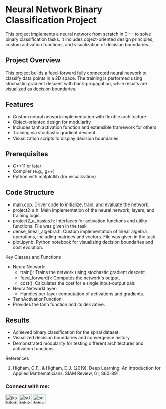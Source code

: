 # Neural Network Binary Classification Project

This project implements a neural network from scratch in C++ to solve binary classification tasks. It includes object-oriented design principles, custom activation functions, and visualization of decision boundaries.

## Project Overview

This project builds a feed-forward fully connected neural network to classify data points in a 2D space. The training is performed using stochastic gradient descent with back-propagation, while results are visualized as decision boundaries.

## Features
- Custom neural network implementation with flexible architecture
- Object-oriented design for modularity
- Includes tanh activation function and extensible framework for others
- Training via stochastic gradient descent
- Visualization scripts to display decision boundaries

## Prerequisites
- C++11 or later
- Compiler (e.g., g++)
- Python with matplotlib (for visualization)

## Code Structure
- main.cpp: Driver code to initialize, train, and evaluate the network.
- project2_a.h: Main implementation of the neural network, layers, and training logic.
- project2_a_basics.h: Interfaces for activation functions and utility functions. File was given in the task
- dense_linear_algebra.h: Custom implementation of linear algebra operations, including matrices and vectors. File was given in the task
- plot.ipynb: Python notebook for visualizing decision boundaries and cost evolution.

Key Classes and Functions
- NeuralNetwork:
  - train(): Trains the network using stochastic gradient descent.
  - feed_forward(): Computes the network's output.
  - cost(): Calculates the cost for a single input-output pair.
- NeuralNetworkLayer:
  - Handles per-layer computation of activations and gradients.
- TanhActivationFunction:
 - Provides the tanh function and its derivative.

## Results
- Achieved binary classification for the spiral dataset.
- Visualized decision boundaries and convergence history.
- Demonstrated modularity for testing different architectures and activation functions.

References

1. Higham, C.F., & Higham, D.J. (2019). Deep Learning: An Introduction for Applied Mathematicians. SIAM Review, 61, 860-891.

<h3 align="left">Connect with me:</h3>
<p align="left">
<a href="https://www.linkedin.com/in/nikolay-kraynev-011337231/" target="blank"><img align="center" src="https://raw.githubusercontent.com/rahuldkjain/github-profile-readme-generator/master/src/images/icons/Social/linked-in-alt.svg" alt="jksbjknfkjd" height="30" width="40" /></a>
<a href="https://www.facebook.com/profile.php?id=61553677926228" target="blank"><img align="center" src="https://raw.githubusercontent.com/rahuldkjain/github-profile-readme-generator/master/src/images/icons/Social/facebook.svg" alt="sdfghjkl" height="30" width="40" /></a>
<a href="https://t.me/king_nikoly" target="blank"><img align="center" src="https://img.icons8.com/?size=100&id=oWiuH0jFiU0R&format=png&color=000000" alt="sdfghjkl" height="30" width="40" /></a>
</p>
</p>
